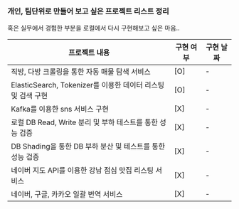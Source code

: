
### 개인, 팀단위로 만들어 보고 싶은 프로젝트 리스트 정리
혹은 실무에서 경험한 부분을 로컬에서 다시 구현해보고 싶은 마음..

프로젝트 내용|구현 여부 | 구현 날짜
-----|----- | -----
직방, 다방 크롤링을 통한 자동 매물 탐색 서비스 | [O] | -
ElasticSearch, Tokenizer를 이용한 데이터 리스팅 및 검색 구현 | [O] | -
Kafka를 이용한 sns 서비스 구현 | [X]| -
로컬 DB Read, Write 분리 및 부하 테스트를 통한 성능 검증 | [X] | -
DB Shading을 통한 DB 부하 분산 및 테스트를 통한 성능 검증|[X]| -
네이버 지도 API를 이용한 강남 점심 맛집 리스팅 서비스 |[X]| -
네이버, 구글, 카카오 일괄 번역 서비스|[X]|-
